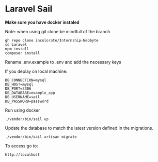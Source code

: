 # Laravel Sail

**Make sure you have docker instaled**

Note: when using git clone be mindfull of the branch

```
gh repo clone incolorate/Internship-Neobyte
cd Laravel
npm install
composer install
```

Rename .env.example to .env and add the necessary keys

If you deplay on local machine:

```
DB_CONNECTION=mysql
DB_HOST=mysql
DB_PORT=3306
DB_DATABASE=example_app
DB_USERNAME=sail
DB_PASSWORD=password
```

Run using docker

```
./vendor/bin/sail up
```

Update the database to match the latest version defined in the migrations.

```
./vendor/bin/sail artisan migrate
```

To access go to:

```
http://localhost
```
